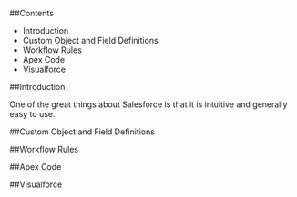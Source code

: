##Contents
* Introduction
* Custom Object and Field Definitions
* Workflow Rules
* Apex Code
* Visualforce

##Introduction

One of the great things about Salesforce is that it is intuitive and generally easy to use.

##Custom Object and Field Definitions

##Workflow Rules

##Apex Code

##Visualforce
